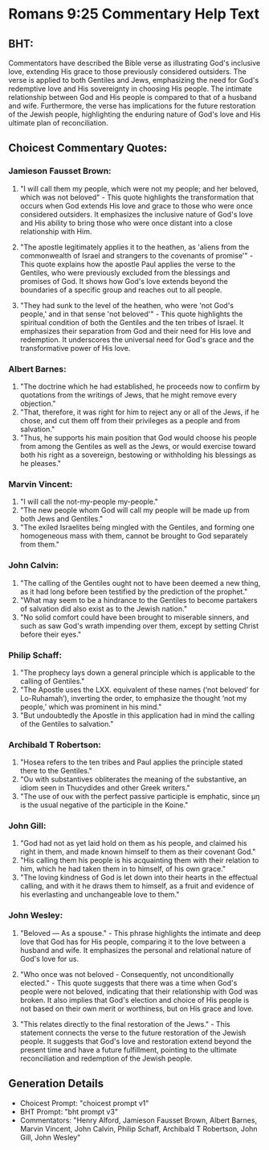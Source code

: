 # Romans 9:25 Commentary Help Text

## BHT:
Commentators have described the Bible verse as illustrating God's inclusive love, extending His grace to those previously considered outsiders. The verse is applied to both Gentiles and Jews, emphasizing the need for God's redemptive love and His sovereignty in choosing His people. The intimate relationship between God and His people is compared to that of a husband and wife. Furthermore, the verse has implications for the future restoration of the Jewish people, highlighting the enduring nature of God's love and His ultimate plan of reconciliation.

## Choicest Commentary Quotes:
### Jamieson Fausset Brown:
1. "I will call them my people, which were not my people; and her beloved, which was not beloved" - This quote highlights the transformation that occurs when God extends His love and grace to those who were once considered outsiders. It emphasizes the inclusive nature of God's love and His ability to bring those who were once distant into a close relationship with Him.

2. "The apostle legitimately applies it to the heathen, as 'aliens from the commonwealth of Israel and strangers to the covenants of promise'" - This quote explains how the apostle Paul applies the verse to the Gentiles, who were previously excluded from the blessings and promises of God. It shows how God's love extends beyond the boundaries of a specific group and reaches out to all people.

3. "They had sunk to the level of the heathen, who were 'not God's people,' and in that sense 'not beloved'" - This quote highlights the spiritual condition of both the Gentiles and the ten tribes of Israel. It emphasizes their separation from God and their need for His love and redemption. It underscores the universal need for God's grace and the transformative power of His love.

### Albert Barnes:
1. "The doctrine which he had established, he proceeds now to confirm by quotations from the writings of Jews, that he might remove every objection."
2. "That, therefore, it was right for him to reject any or all of the Jews, if he chose, and cut them off from their privileges as a people and from salvation."
3. "Thus, he supports his main position that God would choose his people from among the Gentiles as well as the Jews, or would exercise toward both his right as a sovereign, bestowing or withholding his blessings as he pleases."

### Marvin Vincent:
1. "I will call the not-my-people my-people."
2. "The new people whom God will call my people will be made up from both Jews and Gentiles."
3. "The exiled Israelites being mingled with the Gentiles, and forming one homogeneous mass with them, cannot be brought to God separately from them."

### John Calvin:
1. "The calling of the Gentiles ought not to have been deemed a new thing, as it had long before been testified by the prediction of the prophet."
2. "What may seem to be a hindrance to the Gentiles to become partakers of salvation did also exist as to the Jewish nation."
3. "No solid comfort could have been brought to miserable sinners, and such as saw God's wrath impending over them, except by setting Christ before their eyes."

### Philip Schaff:
1. "The prophecy lays down a general principle which is applicable to the calling of Gentiles."
2. "The Apostle uses the LXX. equivalent of these names (‘not beloved’ for Lo-Ruhamah’), inverting the order, to emphasize the thought ‘not my people,’ which was prominent in his mind."
3. "But undoubtedly the Apostle in this application had in mind the calling of the Gentiles to salvation."

### Archibald T Robertson:
1. "Hosea refers to the ten tribes and Paul applies the principle stated there to the Gentiles." 
2. "Ου with substantives obliterates the meaning of the substantive, an idiom seen in Thucydides and other Greek writers."
3. "The use of ουκ with the perfect passive participle is emphatic, since μη is the usual negative of the participle in the Koine."

### John Gill:
1. "God had not as yet laid hold on them as his people, and claimed his right in them, and made known himself to them as their covenant God."
2. "His calling them his people is his acquainting them with their relation to him, which he had taken them in to himself, of his own grace."
3. "The loving kindness of God is let down into their hearts in the effectual calling, and with it he draws them to himself, as a fruit and evidence of his everlasting and unchangeable love to them."

### John Wesley:
1. "Beloved — As a spouse." - This phrase highlights the intimate and deep love that God has for His people, comparing it to the love between a husband and wife. It emphasizes the personal and relational nature of God's love for us.

2. "Who once was not beloved - Consequently, not unconditionally elected." - This quote suggests that there was a time when God's people were not beloved, indicating that their relationship with God was broken. It also implies that God's election and choice of His people is not based on their own merit or worthiness, but on His grace and love.

3. "This relates directly to the final restoration of the Jews." - This statement connects the verse to the future restoration of the Jewish people. It suggests that God's love and restoration extend beyond the present time and have a future fulfillment, pointing to the ultimate reconciliation and redemption of the Jewish people.


## Generation Details
- Choicest Prompt: "choicest prompt v1"
- BHT Prompt: "bht prompt v3"
- Commentators: "Henry Alford, Jamieson Fausset Brown, Albert Barnes, Marvin Vincent, John Calvin, Philip Schaff, Archibald T Robertson, John Gill, John Wesley"

